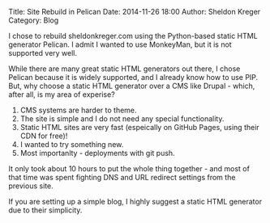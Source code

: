 Title: Site Rebuild in Pelican
Date: 2014-11-26 18:00
Author: Sheldon Kreger
Category: Blog

I chose to rebuild sheldonkreger.com using the Python-based static HTML generator Pelican. I admit I wanted to use MonkeyMan, but it is not supported very well.

While there are many great static HTML generators out there, I chose Pelican because it is widely supported, and I already know how to use PIP. But, why choose a static HTML generator over a CMS like Drupal - which, after all, is my area of experise?

1. CMS systems are harder to theme.
2. The site is simple and I do not need any special functionality.
3. Static HTML sites are very fast (espeically on GitHub Pages, using their CDN for free)!
4. I wanted to try something new.
5. Most importanlty - deployments with git push.

It only took about 10 hours to put the whole thing together - and most of that time was spent fighting DNS and URL redirect settings from the previous site.

If you are setting up a simple blog, I highly suggest a static HTML generator due to their simplicity. 
